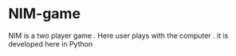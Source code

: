 # NIM-game
NIM is a two player game . Here user plays with the computer . it is developed here in Python
